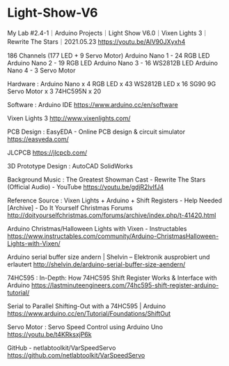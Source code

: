 # Light-Show-V6
My Lab #2.4-1｜Arduino Projects｜Light Show V6.0｜Vixen Lights 3｜Rewrite The Stars｜2021.05.23
https://youtu.be/AlV90JXyxh4

186 Channels (177 LED + 9 Servo Motor)
Arduino Nano 1 - 24 RGB LED
Arduino Nano 2 - 19 RGB LED
Arduino Nano 3 - 16 WS2812B LED
Arduino Nano 4 - 3 Servo Motor

Hardware :
Arduino Nano x 4
RGB LED x 43
WS2812B LED x 16
SG90 9G Servo Motor x 3
74HC595N x 20

Software :
Arduino IDE
https://www.arduino.cc/en/software

Vixen Lights 3
http://www.vixenlights.com/

PCB Design :
EasyEDA - Online PCB design & circuit simulator
https://easyeda.com/

JLCPCB
https://jlcpcb.com/

3D Prototype Design :
AutoCAD
SolidWorks

Background Music :
The Greatest Showman Cast - Rewrite The Stars (Official Audio) - YouTube
https://youtu.be/gdjR2lvIfJ4


Reference Source :
Vixen Lights + Arduino + Shift Registers - Help Needed [Archive] - Do It Yourself Christmas Forums
http://doityourselfchristmas.com/forums/archive/index.php/t-41420.html

Arduino Christmas/Halloween Lights with Vixen - Instructables
https://www.instructables.com/community/Arduino-ChristmasHalloween-Lights-with-Vixen/
  
Arduino serial buffer size andern | Shelvin – Elektronik ausprobiert und erlautert
http://shelvin.de/arduino-serial-buffer-size-aendern/

74HC595 :
In-Depth: How 74HC595 Shift Register Works & Interface with Arduino
https://lastminuteengineers.com/74hc595-shift-register-arduino-tutorial/

Serial to Parallel Shifting-Out with a 74HC595 | Arduino
https://www.arduino.cc/en/Tutorial/Foundations/ShiftOut

Servo Motor :
Servo Speed Control using Arduino Uno
https://youtu.be/t4KRksxjP6k

GitHub - netlabtoolkit/VarSpeedServo
https://github.com/netlabtoolkit/VarSpeedServo
